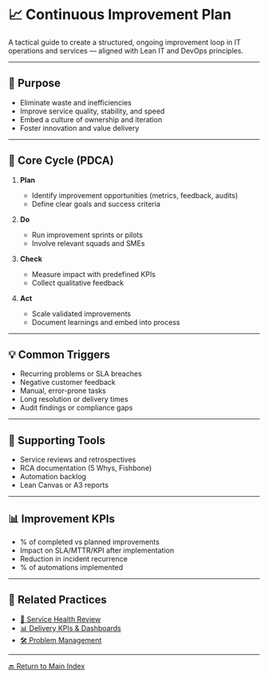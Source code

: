 # 📈 Continuous Improvement Plan

A tactical guide to create a structured, ongoing improvement loop in IT operations and services — aligned with Lean IT and DevOps principles.

---

## 🎯 Purpose

- Eliminate waste and inefficiencies  
- Improve service quality, stability, and speed  
- Embed a culture of ownership and iteration  
- Foster innovation and value delivery  

---

## 🔁 Core Cycle (PDCA)

1. **Plan**  
   - Identify improvement opportunities (metrics, feedback, audits)  
   - Define clear goals and success criteria  

2. **Do**  
   - Run improvement sprints or pilots  
   - Involve relevant squads and SMEs  

3. **Check**  
   - Measure impact with predefined KPIs  
   - Collect qualitative feedback  

4. **Act**  
   - Scale validated improvements  
   - Document learnings and embed into process  

---

## 💡 Common Triggers

- Recurring problems or SLA breaches  
- Negative customer feedback  
- Manual, error-prone tasks  
- Long resolution or delivery times  
- Audit findings or compliance gaps  

---

## 🧰 Supporting Tools

- Service reviews and retrospectives  
- RCA documentation (5 Whys, Fishbone)  
- Automation backlog  
- Lean Canvas or A3 reports  

---

## 📊 Improvement KPIs

- % of completed vs planned improvements  
- Impact on SLA/MTTR/KPI after implementation  
- Reduction in incident recurrence  
- % of automations implemented  

---

## 📌 Related Practices

- [🧠 Service Health Review](./service-health-review.md)  
- [📊 Delivery KPIs & Dashboards](./delivery-kpis-dashboard.md)  
- [🛠 Problem Management](./problem-management.md)  

---

[🔙 Return to Main Index](./README.md)
